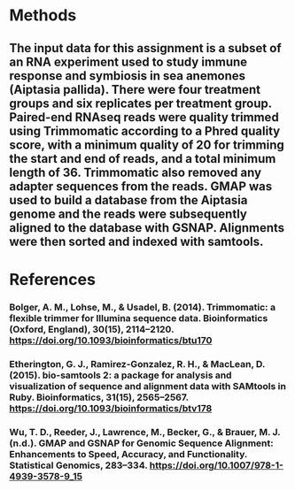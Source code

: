 # Methods
## The input data for this assignment is a subset of an RNA experiment used to study immune response and symbiosis in sea anemones (Aiptasia pallida). There were four treatment groups and six replicates per treatment group. Paired-end RNAseq reads were quality trimmed using Trimmomatic according to a Phred quality score, with a minimum quality of 20 for trimming the start and end of reads, and a total minimum length of 36. Trimmomatic also removed any adapter sequences from the reads. GMAP was used to build a database from the Aiptasia genome and the reads were subsequently aligned to the database with GSNAP. Alignments were then sorted and indexed with samtools.

# References
### Bolger, A. M., Lohse, M., & Usadel, B. (2014). Trimmomatic: a flexible trimmer for Illumina sequence data. Bioinformatics (Oxford, England), 30(15), 2114–2120. https://doi.org/10.1093/bioinformatics/btu170

### Etherington, G. J., Ramirez-Gonzalez, R. H., & MacLean, D. (2015). bio-samtools 2: a package for analysis and visualization of sequence and alignment data with SAMtools in Ruby. Bioinformatics, 31(15), 2565–2567. https://doi.org/10.1093/bioinformatics/btv178

### Wu, T. D., Reeder, J., Lawrence, M., Becker, G., & Brauer, M. J. (n.d.). GMAP and GSNAP for Genomic Sequence Alignment: Enhancements to Speed, Accuracy, and Functionality. Statistical Genomics, 283–334. https://doi.org/10.1007/978-1-4939-3578-9_15

